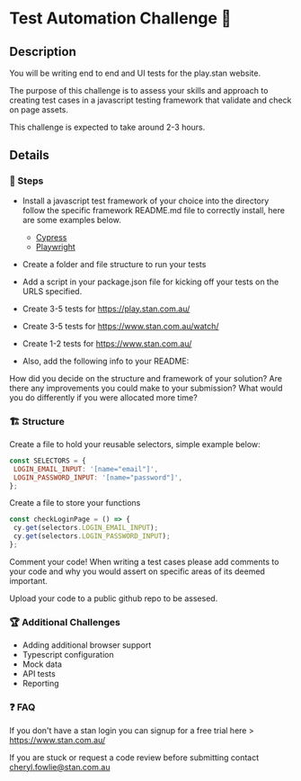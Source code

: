 # Test Automation Challenge 🔄
 
## Description
 
You will be writing end to end and UI tests for the play.stan website.
 
The purpose of this challenge is to assess your skills and approach to creating test cases in a javascript testing framework that validate and check on page assets.
 
This challenge is expected to take around 2-3 hours.
 
## Details
 
### 👣 Steps
 
- Install a javascript test framework of your choice into the directory follow the specific framework README.md file to correctly install, here are some examples below. 
 
    - [Cypress](https://www.cypress.io/)
    - [Playwright](https://playwright.dev/)
 
- Create a folder and file structure to run your tests
 
- Add a script in your package.json file for kicking off your tests on the URLS specified.
 
- Create 3-5 tests for https://play.stan.com.au/ 
- Create 3-5 tests for https://www.stan.com.au/watch/
- Create 1-2 tests for https://www.stan.com.au/ 
 
- Also, add the following info to your README:
 
 How did you decide on the structure and framework of your solution?
 Are there any improvements you could make to your submission?
 What would you do differently if you were allocated more time?
 
### 🏗 Structure
 
Create a file to hold your reusable selectors, simple example below: 
 
```javascript
const SELECTORS = {
 LOGIN_EMAIL_INPUT: '[name="email"]',
 LOGIN_PASSWORD_INPUT: '[name="password"]',
};
```
 
Create a file to store your functions
 
```javascript
const checkLoginPage = () => {
 cy.get(selectors.LOGIN_EMAIL_INPUT);
 cy.get(selectors.LOGIN_PASSWORD_INPUT);
};
```

Comment your code! When writing a test cases please add comments to your code and why you would assert on specific areas of its deemed important.

Upload your code to a public github repo to be assesed. 
 
### 🏆 Additional Challenges
 
- Adding additional browser support
- Typescript configuration
- Mock data
- API tests
- Reporting
 
### ❓ FAQ
 
If you don't have a stan login you can signup for a free trial here > https://www.stan.com.au/
 
If you are stuck or request a code review before submitting contact cheryl.fowlie@stan.com.au
